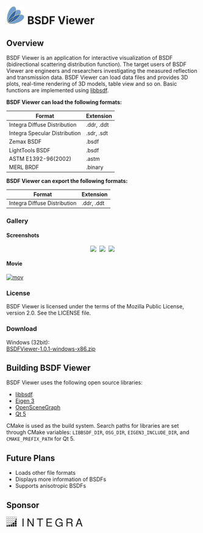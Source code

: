 # <img src="resource/BSDFViewer.png" width="48"/> BSDF Viewer
## Overview
BSDF Viewer is an application for interactive visualization of BSDF (bidirectional scattering distribution function).
The target users of BSDF Viewer are engineers and researchers investigating the measured reflection and transmission data.
BSDF Viewer can load data files and provides 3D plots, real-time rendering of 3D models, table view and so on.
Basic functions are implemented using [libbsdf][1].

**BSDF Viewer can load the following formats:**

Format | Extension
-------|---------------------------------
Integra Diffuse Distribution | .ddr, .ddt
Integra Specular Distribution | .sdr, .sdt
Zemax BSDF | .bsdf
LightTools BSDF | .bsdf
ASTM E1392-96(2002) | .astm
MERL BRDF | .binary

**BSDF Viewer can export the following formats:**

Format | Extension
-------|---------------------------------
Integra Diffuse Distribution | .ddr, .ddt

### Gallery
#### Screenshots
<p align="center">
<img src="https://raw.githubusercontent.com/wiki/KimuraRyo/BSDFViewer/images/screenshot1.png" height="190"/>&nbsp;
<img src="https://raw.githubusercontent.com/wiki/KimuraRyo/BSDFViewer/images/screenshot2.png" height="190"/>&nbsp;
<img src="https://raw.githubusercontent.com/wiki/KimuraRyo/BSDFViewer/images/screenshot3.png" height="190"/>
</p>

#### Movie
[![mov](http://img.youtube.com/vi/AJXpTs0InYc/mqdefault.jpg)](https://youtu.be/AJXpTs0InYc)

### License
BSDF Viewer is licensed under the terms of the Mozilla Public License, version 2.0.
See the LICENSE file.

### Download
Windows (32bit):  
[BSDFViewer-1.0.1-windows-x86.zip][6]

## Building BSDF Viewer
BSDF Viewer uses the following open source libraries:

* [libbsdf][1]
* [Eigen 3][2]
* [OpenSceneGraph][3]
* [Qt 5][4]

CMake is used as the build system.
Search paths for libraries are set through CMake variables: `LIBBSDF_DIR`, `OSG_DIR`, `EIGEN3_INCLUDE_DIR`, and `CMAKE_PREFIX_PATH` for Qt 5.

## Future Plans
* Loads other file formats
* Displays more information of BSDFs
* Supports anisotropic BSDFs

## Sponsor
[<img src="resource/IntegraLogo.png" width="200"/>][5]

[1]: https://github.com/KimuraRyo/libbsdf "libbsdf"
[2]: http://eigen.tuxfamily.org/index.php?title=Main_Page "Eigen"
[3]: http://www.openscenegraph.org "OpenSceneGraph"
[4]: http://www.qt.io "Qt"
[5]: http://www.integra.jp/en "Integra"
[6]: https://raw.githubusercontent.com/wiki/KimuraRyo/BSDFViewer/binaries/BSDFViewer-1.0.1-windows-x86.zip

